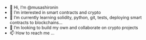 - 👋 Hi, I’m @musashironin
- 👀 I’m interested in smart contracts and crypto
- 🌱 I’m currently learning solidity, python, git, tests, deploying smart contracts to blockchains...
- 💞️ I’m looking to build my own and collaborate on crypto projects
- 📫 How to reach me ...

<!---
musashironin/musashironin is a ✨ special ✨ repository because its `README.md` (this file) appears on your GitHub profile.
You can click the Preview link to take a look at your changes.
--->
